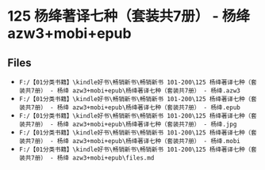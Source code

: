 # 125 杨绛著译七种（套装共7册） - 杨绛 azw3+mobi+epub

## Files

- `F:/【01分类书籍】\kindle好书\畅销新书\畅销新书 101-200\125 杨绛著译七种（套装共7册） - 杨绛 azw3+mobi+epub\杨绛著译七种（套装共7册） - 杨绛.azw3`
- `F:/【01分类书籍】\kindle好书\畅销新书\畅销新书 101-200\125 杨绛著译七种（套装共7册） - 杨绛 azw3+mobi+epub\杨绛著译七种（套装共7册） - 杨绛.epub`
- `F:/【01分类书籍】\kindle好书\畅销新书\畅销新书 101-200\125 杨绛著译七种（套装共7册） - 杨绛 azw3+mobi+epub\杨绛著译七种（套装共7册） - 杨绛.jpg`
- `F:/【01分类书籍】\kindle好书\畅销新书\畅销新书 101-200\125 杨绛著译七种（套装共7册） - 杨绛 azw3+mobi+epub\杨绛著译七种（套装共7册） - 杨绛.mobi`
- `F:/【01分类书籍】\kindle好书\畅销新书\畅销新书 101-200\125 杨绛著译七种（套装共7册） - 杨绛 azw3+mobi+epub\files.md`
